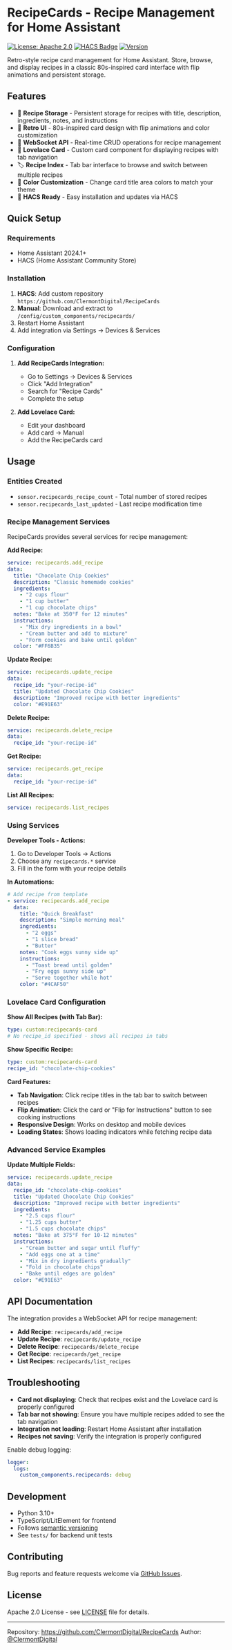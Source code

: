# RecipeCards - Recipe Management for Home Assistant

[![License: Apache 2.0](https://img.shields.io/badge/License-Apache%202.0-blue.svg)](LICENSE)
[![HACS Badge](https://img.shields.io/badge/HACS-Custom-orange.svg)](https://github.com/custom-components/hacs)
[![Version](https://img.shields.io/badge/version-1.0.19-green.svg)](https://github.com/ClermontDigital/RecipeCards)

Retro-style recipe card management for Home Assistant. Store, browse, and display recipes in a classic 80s-inspired card interface with flip animations and persistent storage.

## Features

- 📝 **Recipe Storage** - Persistent storage for recipes with title, description, ingredients, notes, and instructions
- 🎨 **Retro UI** - 80s-inspired card design with flip animations and color customization
- 🔄 **WebSocket API** - Real-time CRUD operations for recipe management
- 📱 **Lovelace Card** - Custom card component for displaying recipes with tab navigation
- 🏷️ **Recipe Index** - Tab bar interface to browse and switch between multiple recipes
- 🎯 **Color Customization** - Change card title area colors to match your theme
- 🚀 **HACS Ready** - Easy installation and updates via HACS

## Quick Setup

### Requirements
- Home Assistant 2024.1+
- HACS (Home Assistant Community Store)

### Installation
1. **HACS**: Add custom repository `https://github.com/ClermontDigital/RecipeCards`
2. **Manual**: Download and extract to `/config/custom_components/recipecards/`
3. Restart Home Assistant
4. Add integration via Settings → Devices & Services

### Configuration
1. **Add RecipeCards Integration:**
   - Go to Settings → Devices & Services
   - Click "Add Integration"
   - Search for "Recipe Cards"
   - Complete the setup

2. **Add Lovelace Card:**
   - Edit your dashboard
   - Add card → Manual
   - Add the RecipeCards card

## Usage

### Entities Created
- `sensor.recipecards_recipe_count` - Total number of stored recipes
- `sensor.recipecards_last_updated` - Last recipe modification time

### Recipe Management Services

RecipeCards provides several services for recipe management:

**Add Recipe:**
```yaml
service: recipecards.add_recipe
data:
  title: "Chocolate Chip Cookies"
  description: "Classic homemade cookies"
  ingredients:
    - "2 cups flour"
    - "1 cup butter"
    - "1 cup chocolate chips"
  notes: "Bake at 350°F for 12 minutes"
  instructions:
    - "Mix dry ingredients in a bowl"
    - "Cream butter and add to mixture"
    - "Form cookies and bake until golden"
  color: "#FF6B35"
```

**Update Recipe:**
```yaml
service: recipecards.update_recipe
data:
  recipe_id: "your-recipe-id"
  title: "Updated Chocolate Chip Cookies"
  description: "Improved recipe with better ingredients"
  color: "#E91E63"
```

**Delete Recipe:**
```yaml
service: recipecards.delete_recipe
data:
  recipe_id: "your-recipe-id"
```

**Get Recipe:**
```yaml
service: recipecards.get_recipe
data:
  recipe_id: "your-recipe-id"
```

**List All Recipes:**
```yaml
service: recipecards.list_recipes
```

### Using Services

**Developer Tools - Actions:**
1. Go to Developer Tools → Actions
2. Choose any `recipecards.*` service
3. Fill in the form with your recipe details

**In Automations:**
```yaml
# Add recipe from template
- service: recipecards.add_recipe
  data:
    title: "Quick Breakfast"
    description: "Simple morning meal"
    ingredients:
      - "2 eggs"
      - "1 slice bread"
      - "Butter"
    notes: "Cook eggs sunny side up"
    instructions:
      - "Toast bread until golden"
      - "Fry eggs sunny side up"
      - "Serve together while hot"
    color: "#4CAF50"
```

### Lovelace Card Configuration

**Show All Recipes (with Tab Bar):**
```yaml
type: custom:recipecards-card
# No recipe_id specified - shows all recipes in tabs
```

**Show Specific Recipe:**
```yaml
type: custom:recipecards-card
recipe_id: "chocolate-chip-cookies"
```

**Card Features:**
- **Tab Navigation**: Click recipe titles in the tab bar to switch between recipes
- **Flip Animation**: Click the card or "Flip for Instructions" button to see cooking instructions
- **Responsive Design**: Works on desktop and mobile devices
- **Loading States**: Shows loading indicators while fetching recipe data

### Advanced Service Examples

**Update Multiple Fields:**
```yaml
service: recipecards.update_recipe
data:
  recipe_id: "chocolate-chip-cookies"
  title: "Updated Chocolate Chip Cookies"
  description: "Improved recipe with better ingredients"
  ingredients:
    - "2.5 cups flour"
    - "1.25 cups butter"
    - "1.5 cups chocolate chips"
  notes: "Bake at 375°F for 10-12 minutes"
  instructions:
    - "Cream butter and sugar until fluffy"
    - "Add eggs one at a time"
    - "Mix in dry ingredients gradually"
    - "Fold in chocolate chips"
    - "Bake until edges are golden"
  color: "#E91E63"
```

## API Documentation

The integration provides a WebSocket API for recipe management:

- **Add Recipe**: `recipecards/add_recipe`
- **Update Recipe**: `recipecards/update_recipe`
- **Delete Recipe**: `recipecards/delete_recipe`
- **Get Recipe**: `recipecards/get_recipe`
- **List Recipes**: `recipecards/list_recipes`

## Troubleshooting

- **Card not displaying**: Check that recipes exist and the Lovelace card is properly configured
- **Tab bar not showing**: Ensure you have multiple recipes added to see the tab navigation
- **Integration not loading**: Restart Home Assistant after installation
- **Recipes not saving**: Verify the integration is properly configured

Enable debug logging:
```yaml
logger:
  logs:
    custom_components.recipecards: debug
```

## Development

- Python 3.10+
- TypeScript/LitElement for frontend
- Follows [semantic versioning](https://semver.org/)
- See `tests/` for backend unit tests

## Contributing

Bug reports and feature requests welcome via [GitHub Issues](https://github.com/ClermontDigital/RecipeCards/issues).

## License

Apache 2.0 License - see [LICENSE](LICENSE) file for details.

---

Repository: https://github.com/ClermontDigital/RecipeCards
Author: [@ClermontDigital](https://github.com/ClermontDigital) 